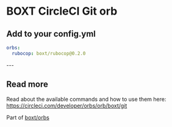 # BOXT CircleCI Git orb

<!-- VERSION_SNIPPET_START -->
## Add to your config.yml

``` yml
orbs:
  rubocop: boxt/rubocop@0.2.0

```

---<!-- VERSION_SNIPPET_END -->

## Read more

Read about the available commands and how to use them here:
https://circleci.com/developer/orbs/orb/boxt/git

Part of [boxt/orbs](https://github.com/boxt/orbs)
